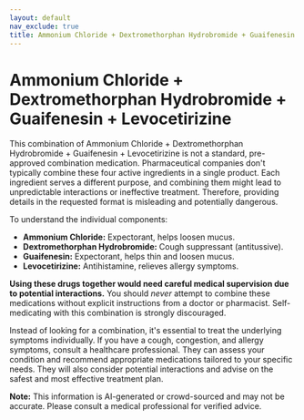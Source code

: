 ```yaml
---
layout: default
nav_exclude: true
title: Ammonium Chloride + Dextromethorphan Hydrobromide + Guaifenesin + Levocetirizine
---
```


# Ammonium Chloride + Dextromethorphan Hydrobromide + Guaifenesin + Levocetirizine

This combination of Ammonium Chloride + Dextromethorphan Hydrobromide + Guaifenesin + Levocetirizine is not a standard, pre-approved combination medication.  Pharmaceutical companies don't typically combine these four active ingredients in a single product.  Each ingredient serves a different purpose, and combining them might lead to unpredictable interactions or ineffective treatment.  Therefore, providing details in the requested format is misleading and potentially dangerous.


To understand the individual components:

* **Ammonium Chloride:**  Expectorant, helps loosen mucus.
* **Dextromethorphan Hydrobromide:**  Cough suppressant (antitussive).
* **Guaifenesin:**  Expectorant, helps thin and loosen mucus.
* **Levocetirizine:**  Antihistamine, relieves allergy symptoms.


**Using these drugs together would need careful medical supervision due to potential interactions.**  You should *never* attempt to combine these medications without explicit instructions from a doctor or pharmacist.  Self-medicating with this combination is strongly discouraged.

Instead of looking for a combination, it's essential to treat the underlying symptoms individually.  If you have a cough, congestion, and allergy symptoms, consult a healthcare professional. They can assess your condition and recommend appropriate medications tailored to your specific needs. They will also consider potential interactions and advise on the safest and most effective treatment plan.


**Note:** This information is AI-generated or crowd-sourced and may not be accurate. Please consult a medical professional for verified advice.